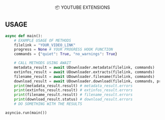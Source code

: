 <p align="center">
 📦 <a href="https://pypi.org/project/utubes" style="text-decoration:none;">YOUTUBE EXTENSIONS</a>
</p>


## USAGE
```python
async def main():
    # EXAMPLE USAGE OF METHODS
    filelink = "YOUR_VIDEO_LINK"
    progress = None # YOUR PROGRESS HOOK FUNCTION
    commands = {"quiet": True, "no_warnings": True}

    # CALL METHODS USING AWAIT
    metadata_result = await UDownloader.metadata(filelink, commands)
    extinfos_result = await UDownloader.extracts(filelink, commands)
    filename_result = await UDownloader.filename(filelink, commands)
    download_result = await UDownloader.download(filelink, commands, progress)
    print(metadata_result.result) # metadata_result.errors
    print(extinfos_result.result) # extinfos_result.errors
    print(filename_result.result) # filename_result.errors
    print(download_result.status) # download_result.errors
    # DO SOMETHING WITH THE RESULTS

asyncio.run(main())
```
